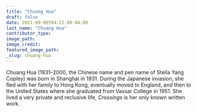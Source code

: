 ```yaml
---
title: "Chuang Hua"
draft: false
date: 2011-09-08T04:22:00-04:00
last_name: "Chuang Hua"
contributor_type:
image_path:
image_credit:
featured_image_path:
_slug: chuang-hua
---
```


Chuang Hua (1931–2000, the Chinese name and pen name of Stella Yang Copley) was born in Shanghai in 1931. During the Japanese invasion, she fled with her family to Hong Kong, eventually moved to England, and then to the United States where she graduated from Vassar College in 1951. She lived a very private and reclusive life, _Crossings_ is her only known written work.

